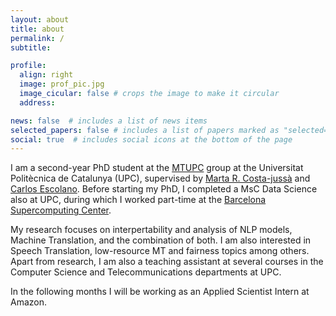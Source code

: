 ```yaml
---
layout: about
title: about
permalink: /
subtitle:

profile:
  align: right
  image: prof_pic.jpg
  image_cicular: false # crops the image to make it circular
  address:

news: false  # includes a list of news items
selected_papers: false # includes a list of papers marked as "selected={true}"
social: true  # includes social icons at the bottom of the page
---
```


I am a second-year PhD student at the [MTUPC](https://mt.cs.upc.edu/) group at the Universitat Politècnica de Catalunya (UPC), supervised by [Marta R. Costa-jussà](https://costa-jussa.com/) and [Carlos Escolano](https://es.linkedin.com/in/carlos-escolano-ba26549a). Before starting my PhD, I completed a MsC Data Science also at UPC, during which I worked part-time at the [Barcelona Supercomputing Center](https://www.bsc.es/).

My research focuses on interpertability and analysis of NLP models, Machine Translation, and the combination of both. I am also interested in Speech Translation, low-resource MT and fairness topics among others. Apart from research, I am also a teaching assistant at several courses in the Computer Science and Telecommunications departments at UPC.

In the following months I will be working as an Applied Scientist Intern at Amazon.